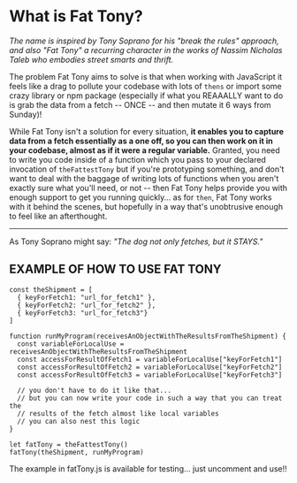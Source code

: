 # What is Fat Tony?

*The name is inspired by Tony Soprano for his "break the rules" approach, and also "Fat Tony" a recurring character in the works of Nassim Nicholas Taleb who embodies street smarts and thrift.*

The problem Fat Tony aims to solve is that when working with JavaScript it feels like a drag to pollute your codebase with lots of `thens` or import some crazy library or npm package (especially if what you REAAALLY want to do is grab the data from a fetch -- ONCE -- and then mutate it 6 ways from Sunday)!

While Fat Tony isn't a solution for every situation, **it enables you to capture data from a fetch essentially as a one off, so you can then work on it in your codebase, almost as if it were a regular variable.**  Granted, you need to write you code inside of a function which you pass to your declared invocation of `theFattestTony` but if you're prototyping something, and don't want to deal with the baggage of writing lots of functions when you aren't exactly sure what you'll need, or not -- then Fat Tony helps provide you with enough support to get you running quickly... as for `then`, Fat Tony works with it behind the scenes, but hopefully in a way that's unobtrusive enough to feel like an afterthought.

---

As Tony Soprano might say: *"The dog not only fetches, but it STAYS."*

## EXAMPLE OF HOW TO USE FAT TONY

```
const theShipment = [
  { keyForFetch1: "url_for_fetch1" },
  { keyForFetch2: "url_for_fetch2" },
  { keyForFetch3: "url_for_fetch3"}
]
```

```
function runMyProgram(receivesAnObjectWithTheResultsFromTheShipment) {
  const variableForLocalUse = receivesAnObjectWithTheResultsFromTheShipment 
  const accessForResultOfFetch1 = variableForLocalUse["keyForFetch1"]
  const accessForResultOfFetch2 = variableForLocalUse["keyForFetch2"]
  const accessForResultOfFetch3 = variableForLocalUse["keyForFetch3"]

  // you don't have to do it like that...
  // but you can now write your code in such a way that you can treat the
  // results of the fetch almost like local variables
  // you can also nest this logic
}
```

```
let fatTony = theFattestTony()
fatTony(theShipment, runMyProgram)
```

The example in fatTony.js is available for testing... just uncomment and use!!

